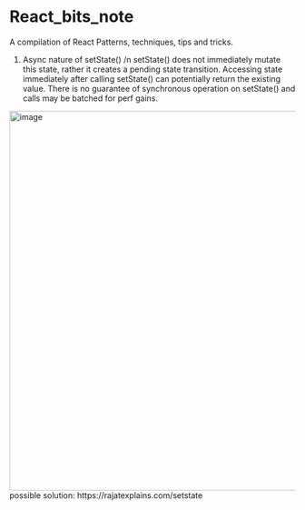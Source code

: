 # React_bits_note
A compilation of React Patterns, techniques, tips and tricks.

1. Async nature of setState() /n
setState() does not immediately mutate this state, rather it creates a pending state transition. Accessing state immediately after calling setState() can potentially return the existing value. There is no guarantee of synchronous operation on setState() and calls may be batched for perf gains.
<img width="668" alt="image" src="https://user-images.githubusercontent.com/63888120/220496353-9b8430e4-4672-4b4c-9d28-7c56707b5f84.png">
possible solution: https://rajatexplains.com/setstate


